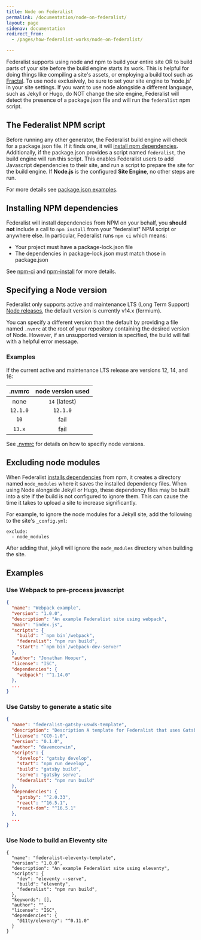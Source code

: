 ```yaml
---
title: Node on Federalist
permalink: /documentation/node-on-federalist/
layout: page
sidenav: documentation
redirect_from: 
  - /pages/how-federalist-works/node-on-federalist/

---
```


Federalist supports using node and npm to build your entire site OR to build parts of your site before the build engine starts its work.
This is helpful for doing things like compiling a site's assets, or employing a build tool such as [Fractal](https://github.com/frctl/fractal). To use node exclusively, be sure to set your site engine to ‘node.js’ in your site settings. If you want to use node alongside a different language, such as Jekyll or Hugo, do NOT change the site engine, Federalist will detect the presence of a package.json file and will run the `federalist` npm script.

## The Federalist NPM script

Before running any other generator, the Federalist build engine will check for a package.json file. If it finds one, it will [install npm dependencies](#installing-npm-dependencies). Additionally, if the package.json provides a script named `federalist`, the build engine will run this script. This enables Federalist users to add Javascript dependencies to their site, and run a script to prepare the site for the build engine. If **Node.js** is the configured **Site Engine**, no other steps are run.

For more details see [package.json examples](#examples).

## Installing NPM dependencies

Federalist will install dependencies from NPM on your behalf, you **should not** include a call to `npm install` from your "federalist" NPM script or anywhere else. In particular, Federalist runs `npm ci` which means:
- Your project must have a package-lock.json file
- The dependencies in package-lock.json must match those in package.json

See [npm-ci](https://docs.npmjs.com/cli/ci) and [npm-install](https://docs.npmjs.com/cli/install) for more details.

## Specifying a Node version

Federalist only supports active and maintenance LTS (Long Term Support) [Node releases](https://nodejs.org/en/about/releases/), the default version is currently v14.x (fermium).

You can specify a different version than the default by providing a file named `.nvmrc` at the root of your repository containing the desired version of Node. However, if an unsupported version is specified, the build will fail with a helpful error message. 

### Examples
If the current active and maintenance LTS release are versions 12, 14, and 16:

| .nvmrc | node version used |
|:------:|:-----------------:|
| none | `14` (latest) |
| `12.1.0` | `12.1.0` |
| `10` | fail |
| `13.x` | fail |

See [.nvmrc](https://github.com/nvm-sh/nvm#nvmrc) for details on how to specifiy node versions.

## Excluding node modules

When Federalist [installs dependencies](#installing-npm-dependencies) from npm, it creates a directory named `node_modules` where it saves the installed dependency files. When using Node alongside Jekyll or Hugo, these dependency files may be built into a site if the build is not configured to ignore them. This can cause the time it takes to upload a site to increase significantly.

For example, to ignore the node modules for a Jekyll site, add the following to the site's `_config.yml`:

```jekyll
exclude:
  - node_modules
```

After adding that, jekyll will ignore the `node_modules` directory when building the site.

## Examples
### Use Webpack to pre-process javascript

```json
{
  "name": "Webpack example",
  "version": "1.0.0",
  "description": "An example Federalist site using webpack",
  "main": "index.js",
  "scripts": {
    "build": "`npm bin`/webpack",
    "federalist": "npm run build",
    "start": "`npm bin`/webpack-dev-server"
  },
  "author": "Jonathan Hooper",
  "license": "ISC",
  "dependencies": {
    "webpack": "^1.14.0"
  },
  ...
}
```

### Use Gatsby to generate a static site

```json
{
  "name": "federalist-gatsby-uswds-template",
  "description": "Description A template for Federalist that uses Gatsby and USWDS 2.0",
  "license": "CC0-1.0",
  "version": "0.1.0",
  "author": "davemcorwin",
  "scripts": {
    "develop": "gatsby develop",
    "start": "npm run develop",
    "build": "gatsby build",
    "serve": "gatsby serve",
    "federalist": "npm run build"
  },
  "dependencies": {
    "gatsby": "^2.0.33",
    "react": "^16.5.1",
    "react-dom": "^16.5.1"
  },
  ...
}
```

### Use Node to build an Eleventy site
```
{
  "name": "federalist-eleventy-template",
  "version": "1.0.0",
  "description": "An example Federalist site using eleventy",
  "scripts": {
    "dev": "eleventy --serve",
    "build": "eleventy",
    "federalist": "npm run build",
  },
  "keywords": [],
  "author": "",
  "license": "ISC",
  "dependencies": {
    "@11ty/eleventy": "^0.11.0"
  }
}
```
